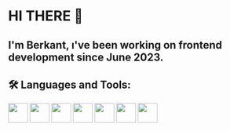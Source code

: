 # HI THERE 👋

## I'm Berkant, ı've been working on frontend development since June 2023.

## 🛠 Languages and Tools:

<img src="https://cdn.jsdelivr.net/gh/devicons/devicon/icons/html5/html5-original.svg" width="40">
<img src="https://cdn.jsdelivr.net/gh/devicons/devicon/icons/css3/css3-original.svg" width="40">
<img src="https://cdn.jsdelivr.net/gh/devicons/devicon/icons/tailwindcss/tailwindcss-original-wordmark.svg" width="40">
<img src="https://cdn.jsdelivr.net/gh/devicons/devicon/icons/javascript/javascript-original.svg" width="40">
<img src="https://cdn.jsdelivr.net/gh/devicons/devicon/icons/react/react-original.svg" width="40">
<img src="https://cdn.jsdelivr.net/gh/devicons/devicon/icons/firebase/firebase-plain.svg" width="40">
<img src="https://cdn.jsdelivr.net/gh/devicons/devicon/icons/vite/vite-original.svg" width="40">
